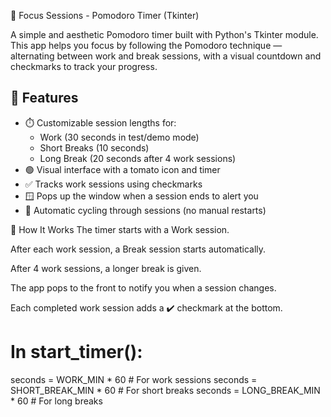 🍅 Focus Sessions - Pomodoro Timer (Tkinter)

A simple and aesthetic Pomodoro timer built with Python's Tkinter module. This app helps you focus by following the Pomodoro technique — alternating between work and break sessions, with a visual countdown and checkmarks to track your progress.

## 🚀 Features

- ⏱️ Customizable session lengths for:
  - Work (30 seconds in test/demo mode)
  - Short Breaks (10 seconds)
  - Long Break (20 seconds after 4 work sessions)
- 🟢 Visual interface with a tomato icon and timer
- ✅ Tracks work sessions using checkmarks
- 🪟 Pops up the window when a session ends to alert you
- 🔁 Automatic cycling through sessions (no manual restarts)

🧠 How It Works
  The timer starts with a Work session.
  
  After each work session, a Break session starts automatically.
  
  After 4 work sessions, a longer break is given.
  
  The app pops to the front to notify you when a session changes.
  
  Each completed work session adds a ✔️ checkmark at the bottom.

  # In start_timer():
seconds = WORK_MIN * 60        # For work sessions
seconds = SHORT_BREAK_MIN * 60 # For short breaks
seconds = LONG_BREAK_MIN * 60  # For long breaks
